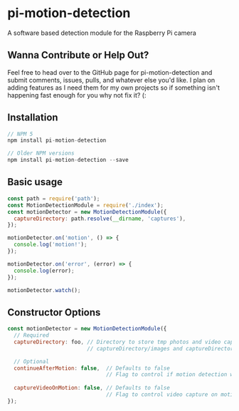 # pi-motion-detection
A software based detection module for the Raspberry Pi camera

## Wanna Contribute or Help Out?
Feel free to head over to the GitHub page for pi-motion-detection and submit comments, issues, pulls, and whatever else you'd like. I plan on adding features as I need them for my own projects so if something isn't happening fast enough for you why not fix it? (:

## Installation
```javascript
// NPM 5
npm install pi-motion-detection

// Older NPM versions
npm install pi-motion-detection --save
```

## Basic usage
```javascript
const path = require('path');
const MotionDetectionModule = require('./index');
const motionDetector = new MotionDetectionModule({
  captureDirectory: path.resolve(__dirname, 'captures'),
});

motionDetector.on('motion', () => {
  console.log('motion!');
});

motionDetector.on('error', (error) => {
  console.log(error);
});

motionDetector.watch();
```

## Constructor Options
```javascript
const motionDetector = new MotionDetectionModule({
  // Required
  captureDirectory: foo, // Directory to store tmp photos and video captures. Those will be written into
                         // captureDirectory/images and captureDirectory/videos respectively

  // Optional
  continueAfterMotion: false,  // Defaults to false
                               // Flag to control if motion detection will continue after detection
  
  captureVideoOnMotion: false, // Defaults to false
                               // Flag to control video capture on motion detection
});
```